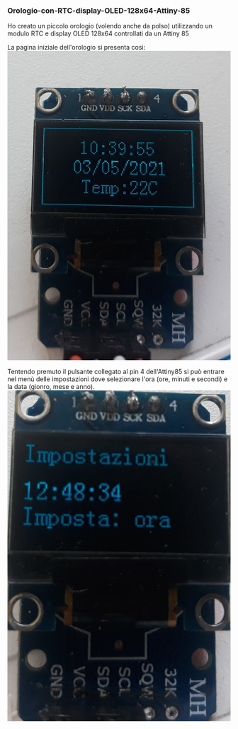 ### Orologio-con-RTC-display-OLED-128x64-Attiny-85
Ho creato un piccolo orologio (volendo anche da polso) utilizzando un modulo RTC e display OLED 128x64 controllati da un Attiny 85

La pagina iniziale dell'orologio si presenta così:
![alt text](https://github.com/Musy05/Orologio-con-RTC-display-OLED-128x64-Attiny-85/blob/main/Anteprima%20orologio.jpg?raw=true)

Tentendo premuto il pulsante collegato al pin 4 dell'Attiny85 si può entrare nel menù delle impostazioni dove selezionare l'ora (ore, minuti e secondi) e la data (gionro, mese e anno).
![alt text](https://github.com/Musy05/Orologio-con-RTC-display-OLED-128x64-Attiny-85/blob/main/impostazioni.jpg?raw=true)

